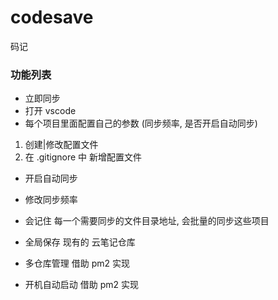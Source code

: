 # codesave

码记

### 功能列表

- 立即同步
- 打开 vscode
- 每个项目里面配置自己的参数 (同步频率, 是否开启自动同步)

1. 创建|修改配置文件
2. 在 .gitignore 中 新增配置文件

- 开启自动同步
- 修改同步频率

- 会记住 每一个需要同步的文件目录地址, 会批量的同步这些项目
- 全局保存 现有的 云笔记仓库
- 多仓库管理
  借助 pm2 实现
- 开机自动启动
  借助 pm2 实现
